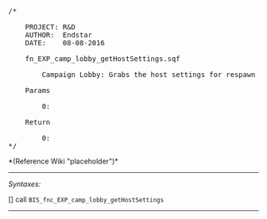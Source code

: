 <pre>/*

	PROJECT: R&D
	AUTHOR:  Endstar
	DATE:    08-08-2016

	fn_EXP_camp_lobby_getHostSettings.sqf

		Campaign Lobby: Grabs the host settings for respawn and revive

	Params

		0:

	Return

		0:
*/</pre>*(Reference Wiki "placeholder")*<!-- Remove this after fill-in -->


---
*Syntaxes:*

[] call `BIS_fnc_EXP_camp_lobby_getHostSettings`

---
